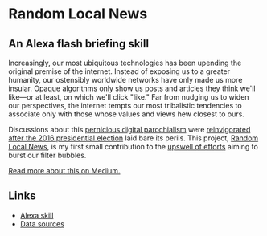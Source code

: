 # Random Local News
## An Alexa flash briefing skill

Increasingly, our most ubiquitous technologies has been upending the original premise of the internet. Instead of exposing us to a greater humanity, our ostensibly worldwide networks have only made us more insular. Opaque algorithms only show us posts and articles they think we'll like—or at least, on which we'll click "like." Far from nudging us to widen our perspectives, the internet tempts our most tribalistic tendencies to associate only with those whose values and views hew closest to ours.

Discussions about this [pernicious digital parochialism](https://www.wired.com/2016/11/filter-bubble-destroying-democracy/) were [reinvigorated after the 2016 presidential election](http://nymag.com/scienceofus/2016/11/how-facebook-and-the-filter-bubble-pushed-trump-to-victory.html) laid bare its perils. This project, [Random Local News](https://www.randomlocal.news), is my first small contribution to the [upswell of efforts](https://www.nytimes.com/2017/03/03/arts/the-battle-over-your-political-bubble.html) aiming to burst our filter bubbles.

[Read more about this on Medium.](https://medium.com/@ryancatalani/escape-your-news-bubble-with-random-local-news-ecf08b45239d)

## Links

- [Alexa skill](https://www.amazon.com/dp/B072Y1FXDZ)
- [Data sources](http://bit.ly/randomlocalstations)